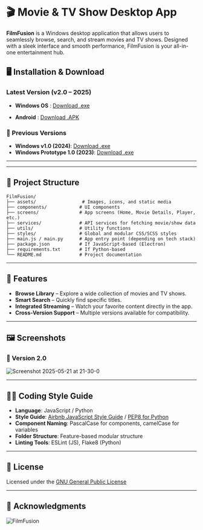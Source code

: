 
# 🎬 Movie & TV Show Desktop App

**FilmFusion** is a Windows desktop application that allows users to seamlessly browse, search, and stream movies and TV shows. Designed with a sleek interface and smooth performance, FilmFusion is your all-in-one entertainment hub.

## 🖥️ Installation & Download

###  Latest Version (v2.0 – 2025)
- **Windows OS** : [Download .exe ](https://github.com/n-h-e-z-r-o-n/movie-app-website/raw/refs/heads/main/APPS/movionyx.exe)

- **Android** :  [Download .APK](https://github.com/n-h-e-z-r-o-n/movie-app-website/raw/refs/heads/main/APPS/onyx.apk)  

### 🔸 Previous Versions
- **Windows v1.0 (2024)**: [Download .exe](https://github.com/ice-black/move-app/raw/main/APPS/FilmFusion.exe)  
- **Windows Prototype 1.0 (2023)**: [Download .exe](https://github.com/ice-black/move-app/raw/main/APPS/TX%20movies%20(0.0.1).exe)

---


---

## 📁 Project Structure

```
FilmFusion/
├── assets/                 # Images, icons, and static media
├── components/            # UI components
├── screens/               # App screens (Home, Movie Details, Player, etc.)
├── services/              # API services for fetching movie/show data
├── utils/                 # Utility functions
├── styles/                # Global and modular CSS/SCSS styles
├── main.js / main.py      # App entry point (depending on tech stack)
├── package.json           # If JavaScript-based (Electron)
├── requirements.txt       # If Python-based
└── README.md              # Project documentation
```

---

## 🚀 Features

- **Browse Library** – Explore a wide collection of movies and TV shows.
- **Smart Search** – Quickly find specific titles.
- **Integrated Streaming** – Watch your favorite content directly in the app.
- **Cross-Version Support** – Multiple versions available for compatibility.

---



## 🖼️ Screenshots

### 🌟 Version 2.0
![Screenshot 2025-05-21 at 21-30-0](https://github.com/user-attachments/assets/ba657dbc-5cdd-4755-9464-c5ef93f23d6d)




---

## 🧑‍💻 Coding Style Guide

- **Language**: JavaScript / Python
- **Style Guide**: [Airbnb JavaScript Style Guide](https://github.com/airbnb/javascript) / [PEP8 for Python](https://peps.python.org/pep-0008/)
- **Component Naming**: PascalCase for components, camelCase for variables
- **Folder Structure**: Feature-based modular structure
- **Linting Tools**: ESLint (JS), Flake8 (Python)

---

## 📄 License

Licensed under the [GNU General Public License](https://raw.githubusercontent.com/Hezron26/Auto_git_commit_push/main/LICENSE)

---

## 🙌 Acknowledgments

![FilmFusion](https://user-images.githubusercontent.com/55835551/226184555-72e10ba4-372b-4040-8d6b-cfd2537cc709.jpg)
